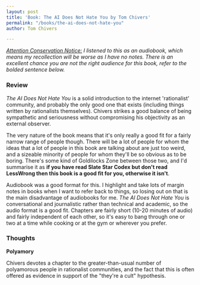 ```yaml
---
layout: post
title: 'Book: The AI Does Not Hate You by Tom Chivers'
permalink: "/books/the-ai-does-not-hate-you"
author: Tom Chivers

---
```

[_Attention Conservation Notice:_](../attention_policy) _I listened to this as an audiobook, which means my recollection will be worse as I have no notes. There is an excellent chance you are not the right audience for this book, refer to the bolded sentence below._

### Review

_The AI Does Not Hate You_ is a solid introduction to the internet 'rationalist' community, and probably the only good one that exists (including things written by rationalists themselves). Chivers strikes a good balance of being sympathetic and seriousness without compromising his objectivity as an external observer.

The very nature of the book means that it's only really a good fit for a fairly narrow range of people though. There will be a lot of people for whom the ideas that a lot of people in this book are talking about are just too weird, and a sizeable minority of people for whom they'll be so obvious as to be boring. There's some kind of Goldilocks Zone between those two, and I'd summarise it as **if you have read Slate Star Codex but don't read LessWrong then this book is a good fit for you, otherwise it isn't**.

Audiobook was a good format for this. I highlight and take lots of margin notes in books when I want to refer back to things, so losing out on that is the main disadvantage of audiobooks for me. _The AI Does Not Hate You_ is conversational and journalistic rather than technical and academic, so the audio format is a good fit. Chapters are fairly short (10-20 minutes of audio) and fairly independent of each other, so it's easy to bang through one or two at a time while cooking or at the gym or wherever you prefer.

### Thoughts

**Polyamory**

Chivers devotes a chapter to the greater-than-usual number of polyamorous people in rationalist communities, and the fact that this is often offered as evidence in support of the "they're a cult" hypothesis. 